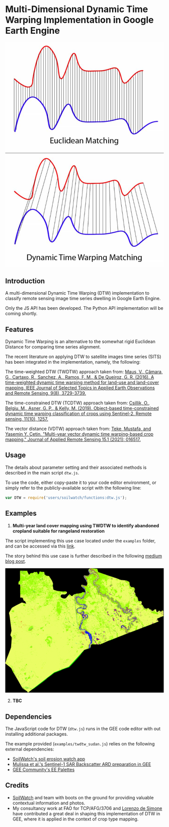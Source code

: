 # Multi-Dimensional Dynamic Time Warping Implementation in Google Earth Engine

![Euclidean vs DTW comparison](images/Euclidean_vs_DTW.jpg)

## Introduction
A multi-dimensional Dynamic Time Warping (DTW) implementation to classify remote sensing image time series dwelling in Google Earth Engine.

Only the JS API has been developed. The Python API implementation will be coming shortly.

## Features
Dynamic Time Warping is an alternative to the somewhat rigid Euclidean Distance for comparing time series alignment.

The recent literature on applying DTW to satellite images time series (SITS) has been integrated in the implementation, namely, the following:

The time-weighted DTW (TWDTW) approach taken from: [Maus, V., Câmara, G., Cartaxo, R., Sanchez, A., Ramos, F. M., & De Queiroz, G. R. (2016).
                                          A time-weighted dynamic time warping method for land-use and land-cover mapping.
                                          IEEE Journal of Selected Topics in Applied Earth Observations and Remote Sensing, 9(8), 3729-3739.](http://www.esensing.org/docs/Maus_TWDTW_JSTARS2016.pdf)

The time-constrained DTW (TCDTW) approach taken from: [Csillik, O., Belgiu, M., Asner, G. P., & Kelly, M. (2019).
                                          Object-based time-constrained dynamic time warping classification of crops using Sentinel-2.
                                          Remote sensing, 11(10), 1257.](https://www.mdpi.com/2072-4292/11/10/1257)

The vector distance (VDTW) approach taken from: [Teke, Mustafa, and Yasemin Y. Çetin.
                                          "Multi-year vector dynamic time warping-based crop mapping."
                                          Journal of Applied Remote Sensing 15.1 (2021): 016517.](https://www.spiedigitallibrary.org/journals/journal-of-applied-remote-sensing/volume-15/issue-1/016517/Multi-year-vector-dynamic-time-warping-based-crop-mapping/10.1117/1.JRS.15.016517.short?SSO=1)

## Usage
The details about parameter setting and their associated methods is described in the main script `dtw.js`.

To use the code, either copy-paste it to your code editor environment, or simply refer to the publicly-available script with the following line:
```js
var DTW = require('users/soilwatch/functions:dtw.js');
```

## Examples

1. **Multi-year land cover mapping using TWDTW to identify abandoned cropland suitable for rangeland restoration**

The script implementing this use case located under the `examples` folder, and can be accessed via this [link](https://code.earthengine.google.com/2e27e5ca435561d79e01cff02d713e32).

The story behind this use case is further described in the following [medium blog post](https://medium.com/@ouelletteweo/dynamic-time-warping-for-satellite-image-time-series-classification-872d9e54b8d).

![Sudan Sennar DTW example](images/Sudan_TWDTW_example.gif)

2. **TBC**

## Dependencies
The JavaScript code for DTW (`dtw.js`) runs in the GEE code editor with out installing additional packages.

The example provided (`examples/twdtw_sudan.js`) relies on the following external dependencies:
- [SoilWatch's soil erosion watch app](https://github.com/SoilWatch/soil-erosion-watch)
- [Mulissa et al.'s Sentinel-1 SAR Backscatter ARD preparation in GEE](https://github.com/adugnag/gee_s1_ard)
- [GEE Community's EE Palettes](https://github.com/gee-community/ee-palettes)

## Credits

- [SoilWatch](https://soilwatch.eu/) and team with boots on the ground for providing valuable contextual information and photos.
- My consultancy work at FAO for TCP/AFG/3706 and [Lorenzo de Simone](https://www.linkedin.com/in/lorenzo-de-simone/) 
  have contributed a great deal in shaping this implementation of DTW in GEE, where it is applied in the context of crop type mapping.
